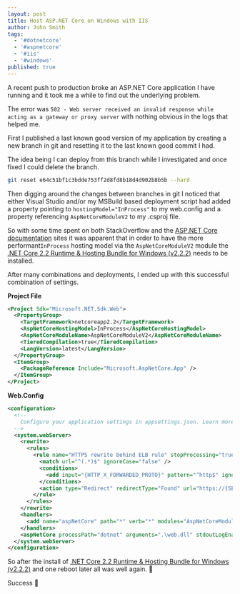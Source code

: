```yaml
---
layout: post
title: Host ASP.NET Core on Windows with IIS
author: John Smith
tags:
  - '#dotnetcore'
  - '#aspnetcore'
  - '#iis'
  - '#windows'
published: true
---
```


A recent push to production broke an ASP.NET Core application I have running and it took me a while to find out the underlying problem.

The error was ```502 - Web server received an invalid response while acting as a gateway or proxy server``` with nothing obvious in the logs that helped me.

First I published a last known good version of my application by creating a new branch in git and resetting it to the last known good commit I had.

The idea being I can deploy from this branch while I investigated and once fixed I could delete the branch.

```bash
git reset e64c51bf1c3bdde753ff2d8fd8b18d4d902b8b5b --hard
```

Then digging around the changes between branches in git I noticed that either Visual Studio and/or my MSBuild based deployment script had added a property pointing to ```hostingModel="InProcess"``` to my web.config and a property referencing ```AspNetCoreModuleV2``` to my .csproj file.

So with some time spent on both StackOverflow and the [ASP.NET Core documentation](https://docs.microsoft.com/en-us/aspnet/core/host-and-deploy/aspnet-core-module?view=aspnetcore-2.2) sites it was apparent that in order to have the more performant```InProcess``` hosting model via the ```AspNetCoreModuleV2``` module the [.NET Core 2.2 Runtime & Hosting Bundle for Windows (v2.2.2)](https://dotnet.microsoft.com/download/thank-you/dotnet-runtime-2.2.2-windows-hosting-bundle-installer) needs to be installed.

After many combinations and deployments, I ended up with this successful combination of settings.

**Project File**

```xml
<Project Sdk="Microsoft.NET.Sdk.Web">
  <PropertyGroup>
    <TargetFramework>netcoreapp2.2</TargetFramework>
    <AspNetCoreHostingModel>InProcess</AspNetCoreHostingModel>
    <AspNetCoreModuleName>AspNetCoreModuleV2</AspNetCoreModuleName>
    <TieredCompilation>true</TieredCompilation>
    <LangVersion>latest</LangVersion>
  </PropertyGroup>
  <ItemGroup>
    <PackageReference Include="Microsoft.AspNetCore.App" />
  </ItemGroup>
</Project>
```

**Web.Config**

```xml
<configuration>
  <!--
    Configure your application settings in appsettings.json. Learn more at http://go.microsoft.com/fwlink/?LinkId=786380
  -->
  <system.webServer>
    <rewrite>
      <rules>
        <rule name="HTTPS rewrite behind ELB rule" stopProcessing="true">
          <match url="^(.*)$" ignoreCase="false" />
          <conditions>
            <add input="{HTTP_X_FORWARDED_PROTO}" pattern="^http$" ignoreCase="false" />
          </conditions>
          <action type="Redirect" redirectType="Found" url="https://{SERVER_NAME}{URL}" />
        </rule>
      </rules>
    </rewrite>
    <handlers>
      <add name="aspNetCore" path="*" verb="*" modules="AspNetCoreModuleV2" resourceType="Unspecified" />
    </handlers>
    <aspNetCore processPath="dotnet" arguments=".\web.dll" stdoutLogEnabled="false" stdoutLogFile=".\logs\stdout" forwardWindowsAuthToken="false" hostingModel="InProcess" />
  </system.webServer>
</configuration>
```

So after the install of [.NET Core 2.2 Runtime & Hosting Bundle for Windows (v2.2.2)](https://dotnet.microsoft.com/download/thank-you/dotnet-runtime-2.2.2-windows-hosting-bundle-installer) and one reboot later all was well again.  🙌

Success 🎉
